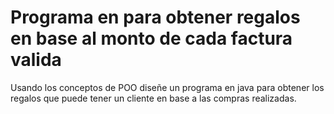 # Programa en para obtener regalos en base al monto de cada factura valida
Usando los conceptos de POO diseñe un programa en java para obtener los regalos que puede tener un cliente en base a las compras realizadas.
